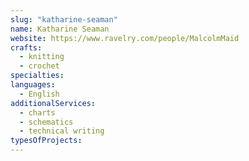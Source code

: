 ```yaml
---
slug: "katharine-seaman"
name: Katharine Seaman
website: https://www.ravelry.com/people/MalcolmMaid
crafts:
  - knitting
  - crochet
specialties:
languages:
  - English
additionalServices:
  - charts
  - schematics
  - technical writing
typesOfProjects:
---
```


